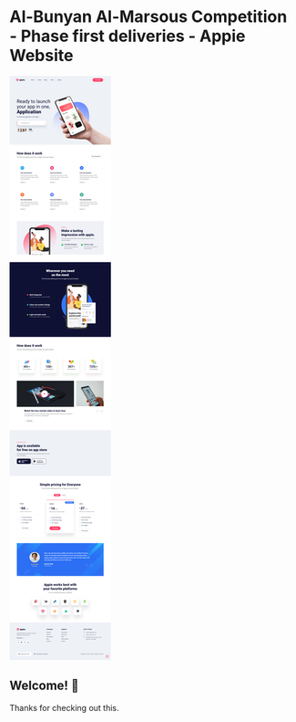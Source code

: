 # Al-Bunyan Al-Marsous Competition - Phase first deliveries - Appie Website

![Design preview for Appie Website](./project%20(large).png)

## Welcome! 👋

Thanks for checking out this.

